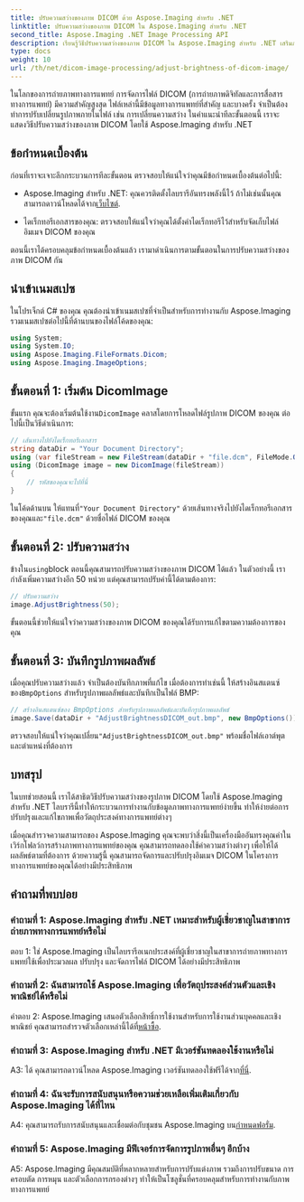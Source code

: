 ```yaml
---
title: ปรับความสว่างของภาพ DICOM ด้วย Aspose.Imaging สำหรับ .NET
linktitle: ปรับความสว่างของภาพ DICOM ใน Aspose.Imaging สำหรับ .NET
second_title: Aspose.Imaging .NET Image Processing API
description: เรียนรู้วิธีปรับความสว่างของภาพ DICOM ใน Aspose.Imaging สำหรับ .NET เสริมภาพลักษณ์ทางการแพทย์ได้อย่างง่ายดาย
type: docs
weight: 10
url: /th/net/dicom-image-processing/adjust-brightness-of-dicom-image/
---
```

ในโลกของการถ่ายภาพทางการแพทย์ การจัดการไฟล์ DICOM (การถ่ายภาพดิจิทัลและการสื่อสารทางการแพทย์) มีความสำคัญสูงสุด ไฟล์เหล่านี้มีข้อมูลทางการแพทย์ที่สำคัญ และบางครั้ง จำเป็นต้องทำการปรับเปลี่ยนรูปภาพภายในไฟล์ เช่น การเปลี่ยนความสว่าง ในคำแนะนำทีละขั้นตอนนี้ เราจะแสดงวิธีปรับความสว่างของภาพ DICOM โดยใช้ Aspose.Imaging สำหรับ .NET

## ข้อกำหนดเบื้องต้น

ก่อนที่เราจะเจาะลึกกระบวนการทีละขั้นตอน ตรวจสอบให้แน่ใจว่าคุณมีข้อกำหนดเบื้องต้นต่อไปนี้:

-  Aspose.Imaging สำหรับ .NET: คุณควรติดตั้งไลบรารีอันทรงพลังนี้ไว้ ถ้าไม่เช่นนั้นคุณสามารถดาวน์โหลดได้จาก[เว็บไซต์](https://releases.aspose.com/imaging/net/).

- ไดเร็กทอรีเอกสารของคุณ: ตรวจสอบให้แน่ใจว่าคุณได้ตั้งค่าไดเร็กทอรีไว้สำหรับจัดเก็บไฟล์อิมเมจ DICOM ของคุณ

ตอนนี้เราได้ครอบคลุมข้อกำหนดเบื้องต้นแล้ว เรามาดำเนินการตามขั้นตอนในการปรับความสว่างของภาพ DICOM กัน

## นำเข้าเนมสเปซ

ในโปรเจ็กต์ C# ของคุณ คุณต้องนำเข้าเนมสเปซที่จำเป็นสำหรับการทำงานกับ Aspose.Imaging รวมเนมสเปซต่อไปนี้ที่ด้านบนของไฟล์โค้ดของคุณ:

```csharp
using System;
using System.IO;
using Aspose.Imaging.FileFormats.Dicom;
using Aspose.Imaging.ImageOptions;
```

## ขั้นตอนที่ 1: เริ่มต้น DicomImage

 ขั้นแรก คุณจะต้องเริ่มต้นใช้งาน`DicomImage` คลาสโดยการโหลดไฟล์รูปภาพ DICOM ของคุณ ต่อไปนี้เป็นวิธีดำเนินการ:

```csharp
// เส้นทางไปยังไดเร็กทอรีเอกสาร
string dataDir = "Your Document Directory";
using (var fileStream = new FileStream(dataDir + "file.dcm", FileMode.Open, FileAccess.Read))
using (DicomImage image = new DicomImage(fileStream))
{
    // รหัสของคุณจะไปที่นี่
}
```

 ในโค้ดด้านบน ให้แทนที่`"Your Document Directory"` ด้วยเส้นทางจริงไปยังไดเร็กทอรีเอกสารของคุณและ`"file.dcm"` ด้วยชื่อไฟล์ DICOM ของคุณ

## ขั้นตอนที่ 2: ปรับความสว่าง

 ข้างใน`using`block ตอนนี้คุณสามารถปรับความสว่างของภาพ DICOM ได้แล้ว ในตัวอย่างนี้ เรากำลังเพิ่มความสว่างอีก 50 หน่วย แต่คุณสามารถปรับค่านี้ได้ตามต้องการ:

```csharp
// ปรับความสว่าง
image.AdjustBrightness(50);
```

ขั้นตอนนี้ช่วยให้แน่ใจว่าความสว่างของภาพ DICOM ของคุณได้รับการแก้ไขตามความต้องการของคุณ

## ขั้นตอนที่ 3: บันทึกรูปภาพผลลัพธ์

 เมื่อคุณปรับความสว่างแล้ว จำเป็นต้องบันทึกภาพที่แก้ไข เมื่อต้องการทำเช่นนี้ ให้สร้างอินสแตนซ์ของ`BmpOptions` สำหรับรูปภาพผลลัพธ์และบันทึกเป็นไฟล์ BMP:

```csharp
// สร้างอินสแตนซ์ของ BmpOptions สำหรับรูปภาพผลลัพธ์และบันทึกรูปภาพผลลัพธ์
image.Save(dataDir + "AdjustBrightnessDICOM_out.bmp", new BmpOptions());
```

 ตรวจสอบให้แน่ใจว่าคุณเปลี่ยน`"AdjustBrightnessDICOM_out.bmp"` พร้อมชื่อไฟล์เอาต์พุตและตำแหน่งที่ต้องการ

## บทสรุป

ในบทช่วยสอนนี้ เราได้สาธิตวิธีปรับความสว่างของรูปภาพ DICOM โดยใช้ Aspose.Imaging สำหรับ .NET ไลบรารีนี้ทำให้กระบวนการทำงานกับข้อมูลภาพทางการแพทย์ง่ายขึ้น ทำให้ง่ายต่อการปรับปรุงและแก้ไขภาพเพื่อวัตถุประสงค์ทางการแพทย์ต่างๆ

เมื่อคุณสำรวจความสามารถของ Aspose.Imaging คุณจะพบว่าสิ่งนี้เป็นเครื่องมืออันทรงคุณค่าในเวิร์กโฟลว์การสร้างภาพทางการแพทย์ของคุณ คุณสามารถทดลองใช้ค่าความสว่างต่างๆ เพื่อให้ได้ผลลัพธ์ตามที่ต้องการ ด้วยความรู้นี้ คุณสามารถจัดการและปรับปรุงอิมเมจ DICOM ในโครงการทางการแพทย์ของคุณได้อย่างมีประสิทธิภาพ

## คำถามที่พบบ่อย

### คำถามที่ 1: Aspose.Imaging สำหรับ .NET เหมาะสำหรับผู้เชี่ยวชาญในสาขาการถ่ายภาพทางการแพทย์หรือไม่

ตอบ 1: ใช่ Aspose.Imaging เป็นไลบรารีอเนกประสงค์ที่ผู้เชี่ยวชาญในสาขาการถ่ายภาพทางการแพทย์ใช้เพื่อประมวลผล ปรับปรุง และจัดการไฟล์ DICOM ได้อย่างมีประสิทธิภาพ

### คำถามที่ 2: ฉันสามารถใช้ Aspose.Imaging เพื่อวัตถุประสงค์ส่วนตัวและเชิงพาณิชย์ได้หรือไม่

 คำตอบ 2: Aspose.Imaging เสนอตัวเลือกสิทธิ์การใช้งานสำหรับการใช้งานส่วนบุคคลและเชิงพาณิชย์ คุณสามารถสำรวจตัวเลือกเหล่านี้ได้ที่[หน้าซื้อ](https://purchase.aspose.com/buy).

### คำถามที่ 3: Aspose.Imaging สำหรับ .NET มีเวอร์ชันทดลองใช้งานหรือไม่

 A3: ได้ คุณสามารถดาวน์โหลด Aspose.Imaging เวอร์ชันทดลองใช้ฟรีได้จาก[ที่นี่](https://releases.aspose.com/).

### คำถามที่ 4: ฉันจะรับการสนับสนุนหรือความช่วยเหลือเพิ่มเติมเกี่ยวกับ Aspose.Imaging ได้ที่ไหน

A4: คุณสามารถรับการสนับสนุนและเชื่อมต่อกับชุมชน Aspose.Imaging บน[กำหนดฟอรั่ม](https://forum.aspose.com/).

### คำถามที่ 5: Aspose.Imaging มีฟีเจอร์การจัดการรูปภาพอื่นๆ อีกบ้าง

A5: Aspose.Imaging มีคุณสมบัติที่หลากหลายสำหรับการปรับแต่งภาพ รวมถึงการปรับขนาด การครอบตัด การหมุน และตัวเลือกการกรองต่างๆ ทำให้เป็นโซลูชั่นที่ครอบคลุมสำหรับการทำงานกับภาพทางการแพทย์